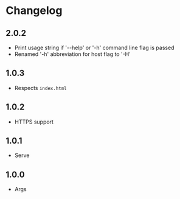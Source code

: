 # Changelog

## 2.0.2

+ Print usage string if '--help' or '-h' command line flag is passed
+ Renamed '-h' abbreviation for host flag to '-H' 

## 1.0.3

+ Respects `index.html`

## 1.0.2

+ HTTPS support

## 1.0.1

+ Serve

## 1.0.0

+ Args
